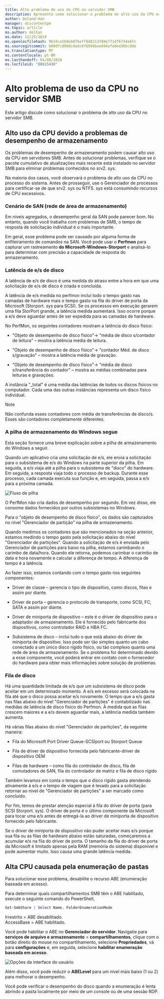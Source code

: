 ```yaml
---
title: Alto problema de uso da CPU no servidor SMB
description: Apresenta como solucionar o problema de alto uso da CPU no servidor SMB.
author: Deland-Han
manager: dcscontentpm
ms.topic: article
ms.author: delhan
ms.date: 12/25/2019
ms.openlocfilehash: 9634ca5b0eb07beff8d8213f88e771d76734e6fc
ms.sourcegitcommit: b00d7c8968c4adc8f699dbee694afe6ed36bc9de
ms.translationtype: MT
ms.contentlocale: pt-BR
ms.lasthandoff: 04/08/2020
ms.locfileid: "80815430"
---
```

# <a name="high-cpu-usage-issue-on-the-smb-server"></a>Alto problema de uso da CPU no servidor SMB

Este artigo discute como solucionar o problema de alto uso da CPU no servidor SMB.

## <a name="high-cpu-usage-because-of-storage-performance-issues"></a>Alto uso da CPU devido a problemas de desempenho de armazenamento

Os problemas de desempenho de armazenamento podem causar alto uso da CPU em servidores SMB. Antes de solucionar problemas, verifique se o pacote cumulativo de atualizações mais recente está instalado no servidor SMB para eliminar problemas conhecidos no srv2. sys.

Na maioria dos casos, você observará o problema de alto uso da CPU no processo do sistema. Antes de prosseguir, use o Gerenciador de processos para certificar-se de que srv2. sys ou NTFS. sys está consumindo recursos de CPU excessivos.

### <a name="storage-area-network-san-scenario"></a>Cenário de SAN (rede de área de armazenamento)

Em níveis agregados, o desempenho geral da SAN pode parecer bom. No entanto, quando você trabalha com problemas de SMB, o tempo de resposta de solicitação individual é o mais importante.

Em geral, esse problema pode ser causado por alguma forma de enfileiramento de comandos na SAN. Você pode usar o **Perfmon** para capturar um rastreamento **do Microsoft-Windows-Storport** e analisá-lo para determinar com precisão a capacidade de resposta do armazenamento.

### <a name="disk-io-latency"></a>Latência de e/s de disco

A latência de e/s de disco é uma medida do atraso entre a hora em que uma solicitação de e/s de disco é criada e concluída.

A latência de e/s medida no perfmon inclui todo o tempo gasto nas camadas de hardware mais o tempo gasto na fila do driver de porta da Microsoft (Storport. sys para SCSI). Se os processos em execução gerarem uma fila StorPort grande, a latência medida aumentará. Isso ocorre porque a e/s deve aguardar antes de ser expedida para as camadas de hardware.

No PerfMon, os seguintes contadores mostram a latência do disco físico:

- "Objeto de desempenho de disco físico"-\> "média de disco s/contador de leitura" – mostra a latência média de leitura.

- "Objeto de desempenho de disco físico"-\> "contador Méd. de disco s/gravação" – mostra a latência média de gravação.

- "Objeto de desempenho de disco físico"-\> "média de disco s/transferência do contador" – mostra as médias combinadas para leituras e gravações.

A instância "\_total" é uma média das latências de todos os discos físicos no computador. Cada uma das outras instâncias representa um disco físico individual.

> [!NOTE]
> Não confunda esses contadores com média de transferências de disco/s. Esses são contadores completamente diferentes.

### <a name="windows-storage-stack-follows"></a>A pilha de armazenamento do Windows segue

Esta seção fornece uma breve explicação sobre a pilha de armazenamento do Windows a seguir.

Quando um aplicativo cria uma solicitação de e/s, ele envia a solicitação para o subsistema de e/s do Windows na parte superior da pilha. Em seguida, a e/s viaja até a pilha para o subsistema de "disco" do hardware. Em seguida, a resposta viaja todo o processo de backup. Durante esse processo, cada camada executa sua função e, em seguida, passa a e/s para a próxima camada.

![Fluxo de pilha](media/high-cpu-usage-issue-on-smb-server-1.png)

O PerfMon não cria dados de desempenho por segundo. Em vez disso, ele consome dados fornecidos por outros subsistemas no Windows.

Para o "objeto de desempenho de disco físico", os dados são capturados no nível "Gerenciador de partição" na pilha de armazenamento.

Quando medimos os contadores que são mencionados na seção anterior, estamos medindo o tempo gasto pela solicitação abaixo do nível "Gerenciador de partições". Quando a solicitação de e/s é enviada pelo Gerenciador de partições para baixo na pilha, estamos carimbando o carimbo de data/hora. Quando ele retorna, podemos carimbar o carimbo de data e hora novamente e calcular a diferença de tempo. A diferença de tempo é a latência.

Ao fazer isso, estamos contando com o tempo gasto nos seguintes componentes:

- Driver de classe – gerencia o tipo de dispositivo, como discos, fitas e assim por diante.

- Driver de porta – gerencia o protocolo de transporte, como SCSI, FC, SATA e assim por diante.

- Driver de miniporta de dispositivo – este é o driver de dispositivo para o adaptador de armazenamento. Ele é fornecido pelo fabricante dos dispositivos, como controlador RAID e HBA FC.

- Subsistema de disco – inclui tudo o que está abaixo do driver de miniporta de dispositivo. Isso pode ser tão simples quanto um cabo conectado a um único disco rígido físico, ou tão complexo quanto uma rede de área de armazenamento. Se o problema for determinado devido a esse componente, você poderá entrar em contato com o fornecedor do hardware para obter mais informações sobre solução de problemas.

### <a name="disk-queuing"></a>Fila de disco

Há uma quantidade limitada de e/s que um subsistema de disco pode aceitar em um determinado momento. A e/s em excesso será colocada na fila até que o disco possa aceitar e/s novamente. O tempo que a e/s gasta nas filas abaixo do nível "Gerenciador de partições" é contabilizado nas medidas de latência de disco físico do Perfmon. À medida que as filas crescem maiores e a e/s devem aguardar mais, a latência medida também aumenta.

Há várias filas abaixo do nível "Gerenciador de partições", da seguinte maneira:

- Fila do Microsoft Port Driver Queue-SCSIport ou Storport Queue

- Fila de driver de dispositivo fornecida pelo fabricante-driver de dispositivo OEM

- Filas de hardware – como fila do controlador de disco, fila de comutadores de SAN, fila do controlador de matriz e fila de disco rígido

Também levamos em conta o tempo que o disco rígido gasta atendendo ativamente à e/s e o tempo de viagem que é levado para a solicitação retornar ao nível de "Gerenciador de partições" a ser marcado como concluído.

Por fim, temos de prestar atenção especial à fila do driver de porta (para SCSI Storport. sys). O driver de porta é o último componente da Microsoft para tocar uma e/s antes de entregá-la ao driver de miniporta de dispositivo fornecido pelo fabricante.

Se o driver de miniporta de dispositivo não puder aceitar mais e/s porque sua fila ou as filas de hardware abaixo estão saturadas, começaremos a acumular e/s na fila do driver de porta. O tamanho da fila do driver de porta da Microsoft é limitado apenas pela RAM (memória do sistema) disponível e pode aumentar muito. Isso causa uma grande latência medida.

## <a name="high-cpu-caused-by-enumerating-folders"></a>Alta CPU causada pela enumeração de pastas 

Para solucionar esse problema, desabilite o recurso ABE (enumeração baseada em acesso).

Para determinar quais compartilhamentos SMB têm o ABE habilitado, execute o seguinte comando do PowerShell,

```PowerShell
Get-SmbShare | Select Name, FolderEnumerationMode
```

Irrestrito = ABE desabilitado. <br />
AccessBase = ABE habilitado.


Você pode habilitar o ABE no **Gerenciador do servidor**. Navigatie para **serviços de arquivo e armazenamento** > **compartilhamentos**, clique com o botão direito do mouse no compartilhamento, selecione **Propriedades**, vá para **configurações** e, em seguida, selecione **habilitar enumeração baseada em acesso**.

![Opções da interface do usuário](media/high-cpu-usage-issue-on-smb-server-2.png)

Além disso, você pode reduzir o **ABELevel** para um nível mais baixo (1 ou 2) para melhorar o desempenho.

Você pode verificar o desempenho do disco quando a enumeração é lenta abrindo a pasta localmente por meio de um console ou de uma sessão RDP.
